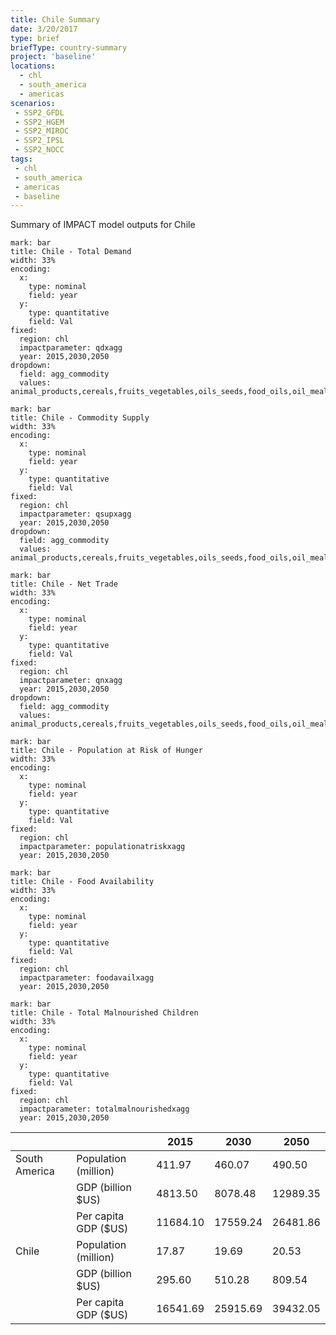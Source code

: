 ```yaml
---
title: Chile Summary
date: 3/20/2017
type: brief
briefType: country-summary
project: 'baseline'
locations:
  - chl
  - south_america
  - americas
scenarios:
 - SSP2_GFDL
 - SSP2_HGEM
 - SSP2_MIROC
 - SSP2_IPSL
 - SSP2_NOCC
tags:
 - chl
 - south_america
 - americas
 - baseline
---
```

Summary of IMPACT model outputs for Chile

```chart
mark: bar
title: Chile - Total Demand
width: 33%
encoding:
  x:
    type: nominal
    field: year
  y:
    type: quantitative
    field: Val
fixed:
  region: chl
  impactparameter: qdxagg
  year: 2015,2030,2050
dropdown:
  field: agg_commodity
  values: animal_products,cereals,fruits_vegetables,oils_seeds,food_oils,oil_meals,other,pulses,roots_tubers,sugar
```

```chart
mark: bar
title: Chile - Commodity Supply
width: 33%
encoding:
  x:
    type: nominal
    field: year
  y:
    type: quantitative
    field: Val
fixed:
  region: chl
  impactparameter: qsupxagg
  year: 2015,2030,2050
dropdown:
  field: agg_commodity
  values: animal_products,cereals,fruits_vegetables,oils_seeds,food_oils,oil_meals,other,pulses,roots_tubers,sugar
```

```chart
mark: bar
title: Chile - Net Trade
width: 33%
encoding:
  x:
    type: nominal
    field: year
  y:
    type: quantitative
    field: Val
fixed:
  region: chl
  impactparameter: qnxagg
  year: 2015,2030,2050
dropdown:
  field: agg_commodity
  values: animal_products,cereals,fruits_vegetables,oils_seeds,food_oils,oil_meals,other,pulses,roots_tubers,sugar
```

```chart
mark: bar
title: Chile - Population at Risk of Hunger
width: 33%
encoding:
  x:
    type: nominal
    field: year
  y:
    type: quantitative
    field: Val
fixed:
  region: chl
  impactparameter: populationatriskxagg
  year: 2015,2030,2050
```

```chart
mark: bar
title: Chile - Food Availability
width: 33%
encoding:
  x:
    type: nominal
    field: year
  y:
    type: quantitative
    field: Val
fixed:
  region: chl
  impactparameter: foodavailxagg
  year: 2015,2030,2050
```

```chart
mark: bar
title: Chile - Total Malnourished Children
width: 33%
encoding:
  x:
    type: nominal
    field: year
  y:
    type: quantitative
    field: Val
fixed:
  region: chl
  impactparameter: totalmalnourishedxagg
  year: 2015,2030,2050
```

|   |   | 2015 | 2030 | 2050 |
|---|---|---|---|---|
| South America | Population (million) | 411.97 | 460.07 | 490.50 |
|  | GDP (billion $US) | 4813.50 | 8078.48 | 12989.35 |
|  | Per capita GDP ($US) | 11684.10 | 17559.24 | 26481.86 |
| Chile | Population (million) | 17.87 | 19.69 | 20.53 |
|  | GDP (billion $US) | 295.60 | 510.28 | 809.54 |
|  | Per capita GDP ($US) | 16541.69| 25915.69| 39432.05|